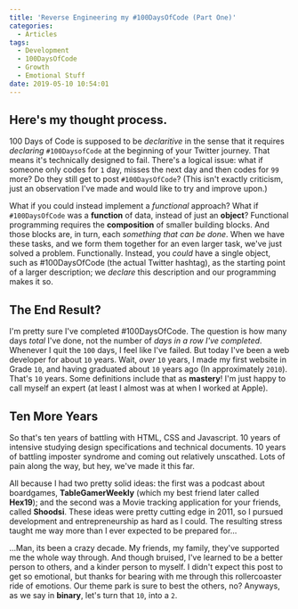 ```yaml
---
title: 'Reverse Engineering my #100DaysOfCode (Part One)'
categories:
  - Articles
tags:
  - Development
  - 100DaysOfCode
  - Growth
  - Emotional Stuff
date: 2019-05-10 10:54:01
---
```

## Here's my thought process.

100 Days of Code is supposed to be *declaritive* in the sense that it requires *declaring* `#100DaysofCode` at the beginning of your Twitter journey. That means it's technically designed to fail. There's a logical issue: what if someone only codes for `1` day, misses the next day and then codes for `99` more? Do they still get to post `#100DaysOfCode`? (This isn't exactly criticism, just an observation I've made and would like to try and improve upon.)

What if you could instead implement a *functional* approach? What if `#100DaysOfCode` was a **function** of data, instead of just an **object**? Functional programming requires the **composition** of smaller building blocks. And those blocks are, in turn, each *something that can be done*. When we have these tasks, and we form them together for an even larger task, we've just solved a problem. Functionally. Instead, you *could* have a single object, such as #100DaysOfCode (the actual Twitter hashtag), as the starting point of a larger description; we *declare* this description and our programming makes it so. 

## The End Result? 

I'm pretty sure I've completed #100DaysOfCode. The question is how many days *total* I've done, not the number of *days in a row I've completed*. Whenever I quit the `100` days, I feel like I've failed. But today I've been a web developer for about `10` years. Wait, *over* `10` years, I made my first website in Grade `10`, and having graduated about `10` years ago (In approximately `2010`). That's `10` years. Some definitions include that as **mastery**! I'm just happy to call myself an expert (at least I almost was at when I worked at Apple). 

## Ten More Years

So that's ten years of battling with HTML, CSS and Javascript. 10 years of intensive studying design specifications and technical documents. 10 years of battling imposter syndrome and coming out relatively unscathed. Lots of pain along the way, but hey, we've made it this far. 

All because I had two pretty solid ideas: the first was a podcast about boardgames, **TableGamerWeekly** (which my best friend later called **Hex19**); and the second was a Movie tracking application for your friends, called **Shoodsi**. These ideas were pretty cutting edge in 2011, so I pursued development and entrepreneurship as hard as I could. The resulting stress taught me way more than I ever expected to be prepared for...

...Man, its been a crazy decade. My friends, my family, they've supported me the whole way through. And though bruised, I've learned to be a better person to others, and a kinder person to myself. I didn't expect this post to get so emotional, but thanks for bearing with me through this rollercoaster ride of emotions. Our theme park is sure to best the others, no? Anyways, as we say in **binary**, let's turn that `10`, into a `2`.